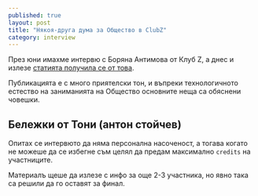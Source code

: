 ```yaml
---
published: true
layout: post
title: "Някоя-друга дума за Общество в ClubZ"
category: interview
---
```


През юни имахме интервю с Боряна Антимова от Клуб Z,
а днес и излезе [статията получила се от това](http://clubz.bg/5666-%E2%80%9Cobshtestvo%E2%80%9D_kurajyt_da_se_borish_s_biurokraciqta).

Публикацията е с много приятелски тон, и въпреки технологичното естество на заниманията на Общество
основните неща са обяснени човешки.

## Бележки от Тони (антон стойчев)
Опитах се интервюто да няма персонална насоченост, а тогава когато не можеше да се избегне съм
целял да предам максимално `credits` на участниците.

Материалъ щеше да излезе с инфо за още 2-3 участника, но явно така са решили да го оставят за финал.